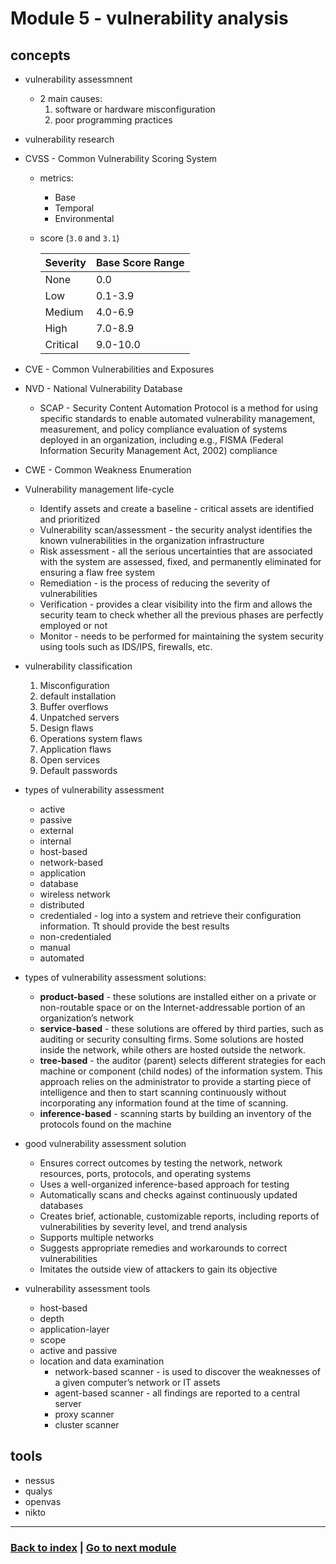 # Module 5 - vulnerability analysis

## concepts

- vulnerability assessmnent
  - 2 main causes:
    1. software or hardware misconfiguration
    2. poor programming practices
- vulnerability research
- CVSS - Common Vulnerability Scoring System

  - metrics:
    - Base
    - Temporal
    - Environmental
  - score (`3.0` and `3.1`)

    <table>
        <thead>
            <th>Severity</th>
            <th>Base Score Range</th>
        </thead>
        <tbody>
            <tr>
                <td>None</td>
                <td>0.0</td>
            </tr>
            <tr>
                <td>Low</td>
                <td>0.1-3.9</td>
            </tr>
            <tr>
                <td>Medium</td>
                <td>4.0-6.9</td>
            </tr>
            <tr>
                <td>High</td>
                <td>7.0-8.9</td>
            </tr>
            <tr>
                <td>Critical</td>
                <td>9.0-10.0</td>
            </tr>
        </tbody>
    </table>

- CVE - Common Vulnerabilities and Exposures
- NVD - National Vulnerability Database
  - SCAP - Security Content Automation Protocol is a method for using specific standards to enable automated vulnerability management, measurement, and policy compliance evaluation of systems deployed in an organization, including e.g., FISMA (Federal Information Security Management Act, 2002) compliance
- CWE - Common Weakness Enumeration
- Vulnerability management life-cycle
  - Identify assets and create a baseline - critical assets are identified and prioritized
  - Vulnerability scan/assessment - the security analyst identifies the known vulnerabilities in the organization infrastructure
  - Risk assessment - all the serious uncertainties that are associated with the system are assessed, fixed, and permanently eliminated for ensuring a flaw free system
  - Remediation - is the process of reducing the severity of vulnerabilities
  - Verification - provides a clear visibility into the firm and allows the security team to check whether all the previous phases are perfectly employed or not
  - Monitor - needs to be performed for maintaining the system security using tools such as IDS/IPS, firewalls, etc.
- vulnerability classification
  1. Misconfiguration
  2. default installation
  3. Buffer overflows
  4. Unpatched servers
  5. Design flaws
  6. Operations system flaws
  7. Application flaws
  8. Open services
  9. Default passwords
- types of vulnerability assessment
  - active
  - passive
  - external
  - internal
  - host-based
  - network-based
  - application
  - database
  - wireless network
  - distributed
  - credentialed - log into a system and retrieve their configuration information. Tt should provide the best results
  - non-credentialed
  - manual
  - automated

- types of vulnerability assessment solutions:
  - **product-based** - these solutions are installed either on a private or non-routable space or on the Internet-addressable portion of an organization’s network
  - **service-based** - these solutions are offered by third parties, such as auditing or security consulting firms. Some solutions are hosted inside the network, while others are hosted outside the network.
  - **tree-based** - the auditor (parent) selects different strategies for each machine or component (child nodes) of the information system. This approach relies on the administrator to provide a starting piece of intelligence and then to start scanning continuously without incorporating any information found at the time of scanning.
  - **inference-based** - scanning starts by building an inventory of the protocols found on the machine
- good vulnerability assessment solution
  - Ensures correct outcomes by testing the network, network resources, ports, protocols, and operating systems
  - Uses a well-organized inference-based approach for testing
  - Automatically scans and checks against continuously updated databases
  - Creates brief, actionable, customizable reports, including reports of vulnerabilities by severity level, and trend analysis
  - Supports multiple networks
  - Suggests appropriate remedies and workarounds to correct vulnerabilities
  - Imitates the outside view of attackers to gain its objective

- vulnerability assessment tools
  - host-based
  - depth
  - application-layer
  - scope
  - active and passive
  - location and data examination
    - network-based scanner - is used to discover the weaknesses of a given computer’s network or IT assets
    - agent-based scanner - all findings are reported to a central server
    - proxy scanner
    - cluster scanner

## tools

- nessus
- qualys
- openvas
- nikto

---
### [Back to index](../README.md) | [Go to next module](06.md)